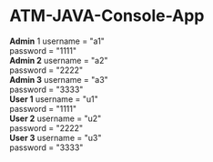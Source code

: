 # ATM-JAVA-Console-App <br />
**Admin** 1 username = "a1"<br />
        password = "1111"<br />
**Admin 2** username = "a2"<br />
        password = "2222"<br />
**Admin 3** username = "a3"<br />
        password = "3333"<br />
**User 1** username = "u1"<br />
        password = "1111"<br />
**User 2** username = "u2"<br />
        password = "2222"<br />
**User 3** username = "u3"<br />
        password = "3333"<br />
